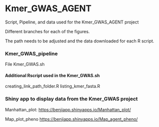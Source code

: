 # Kmer_GWAS_AGENT
Script, Pipeline, and data used for the Kmer_GWAS_AGENT project

Different branches for each of the figures.

The path needs to be adjusted and the data downloaded for each R script. 

### Kmer_GWAS_pipeline
File Kmer_GWAS.sh
#### Additional Rscript used in the Kmer_GWAS.sh
creating_link_path_folder.R
listing_kmer_fasta.R

### Shiny app to display data from the Kmer_GWAS project 
Manhattan_plot: 
https://benjiapp.shinyapps.io/Manhattan_plot/

Map_plot_pheno
https://benjiapp.shinyapps.io/Map_agent_pheno/ 
